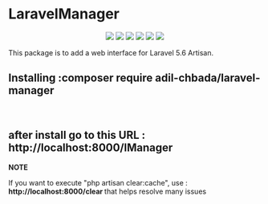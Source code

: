 # LaravelManager
<p align="center"> 
    <img   src="https://poser.pugx.org/adil-chbada/laravel-manager/v/stable">
    <img   src="https://poser.pugx.org/adil-chbada/laravel-manager/v/unstable">
    <img   src="https://poser.pugx.org/adil-chbada/laravel-manager/license"> 
    <img   src="https://poser.pugx.org/adil-chbada/laravel-manager/downloads">
    <img   src="https://poser.pugx.org/adil-chbada/laravel-manager/d/monthly">
    <img   src="https://poser.pugx.org/adil-chbada/laravel-manager/d/daily"> 
</p> 
This package is to add a web interface for Laravel 5.6 Artisan.

<h2>Installing :<b>composer require adil-chbada/laravel-manager</b></h2>
<br>
<h2>after install go to  this  URL :<b> http://localhost:8000/lManager </b></h2>
<b>NOTE</b>
<p>If you want to execute "php artisan clear:cache", use :<b> http://localhost:8000/clear </b> that helps resolve many issues	</p>
